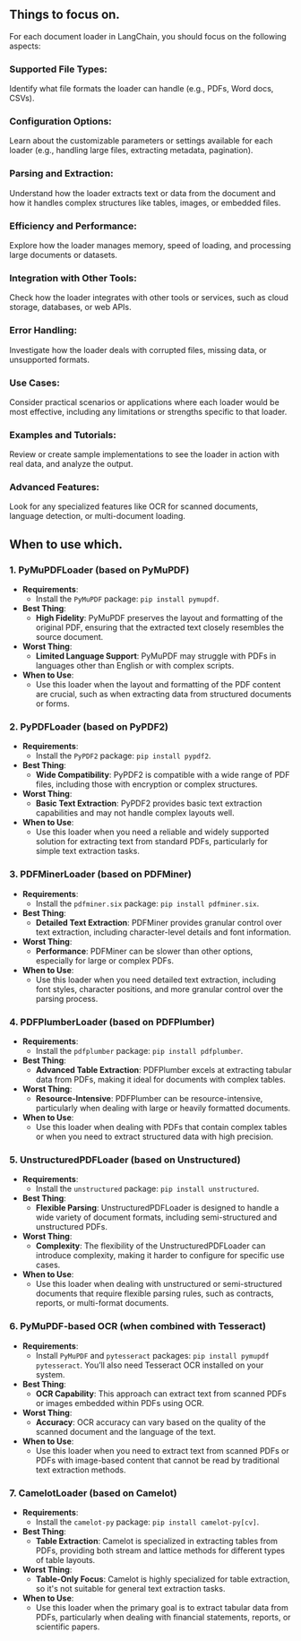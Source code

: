 ## Things to focus on.
For each document loader in LangChain, you should focus on the following aspects:

### Supported File Types:
Identify what file formats the loader can handle (e.g., PDFs, Word docs, CSVs).

### Configuration Options:
Learn about the customizable parameters or settings available for each loader (e.g., handling large files, extracting metadata, pagination).

### Parsing and Extraction:
Understand how the loader extracts text or data from the document and how it handles complex structures like tables, images, or embedded files.

### Efficiency and Performance:
Explore how the loader manages memory, speed of loading, and processing large documents or datasets.

### Integration with Other Tools:
Check how the loader integrates with other tools or services, such as cloud storage, databases, or web APIs.

### Error Handling:
Investigate how the loader deals with corrupted files, missing data, or unsupported formats.

### Use Cases:
Consider practical scenarios or applications where each loader would be most effective, including any limitations or strengths specific to that loader.

### Examples and Tutorials:
Review or create sample implementations to see the loader in action with real data, and analyze the output.

### Advanced Features:
Look for any specialized features like OCR for scanned documents, language detection, or multi-document loading.



## When to use which.

### 1. PyMuPDFLoader (based on PyMuPDF)
- **Requirements**:
  - Install the `PyMuPDF` package: `pip install pymupdf`.
- **Best Thing**:
  - **High Fidelity**: PyMuPDF preserves the layout and formatting of the original PDF, ensuring that the extracted text closely resembles the source document.
- **Worst Thing**:
  - **Limited Language Support**: PyMuPDF may struggle with PDFs in languages other than English or with complex scripts.
- **When to Use**:
  - Use this loader when the layout and formatting of the PDF content are crucial, such as when extracting data from structured documents or forms.

### 2. PyPDFLoader (based on PyPDF2)
- **Requirements**:
  - Install the `PyPDF2` package: `pip install pypdf2`.
- **Best Thing**:
  - **Wide Compatibility**: PyPDF2 is compatible with a wide range of PDF files, including those with encryption or complex structures.
- **Worst Thing**:
  - **Basic Text Extraction**: PyPDF2 provides basic text extraction capabilities and may not handle complex layouts well.
- **When to Use**:
  - Use this loader when you need a reliable and widely supported solution for extracting text from standard PDFs, particularly for simple text extraction tasks.

### 3. PDFMinerLoader (based on PDFMiner)
- **Requirements**:
  - Install the `pdfminer.six` package: `pip install pdfminer.six`.
- **Best Thing**:
  - **Detailed Text Extraction**: PDFMiner provides granular control over text extraction, including character-level details and font information.
- **Worst Thing**:
  - **Performance**: PDFMiner can be slower than other options, especially for large or complex PDFs.
- **When to Use**:
  - Use this loader when you need detailed text extraction, including font styles, character positions, and more granular control over the parsing process.

### 4. PDFPlumberLoader (based on PDFPlumber)
- **Requirements**:
  - Install the `pdfplumber` package: `pip install pdfplumber`.
- **Best Thing**:
  - **Advanced Table Extraction**: PDFPlumber excels at extracting tabular data from PDFs, making it ideal for documents with complex tables.
- **Worst Thing**:
  - **Resource-Intensive**: PDFPlumber can be resource-intensive, particularly when dealing with large or heavily formatted documents.
- **When to Use**:
  - Use this loader when dealing with PDFs that contain complex tables or when you need to extract structured data with high precision.

### 5. UnstructuredPDFLoader (based on Unstructured)
- **Requirements**:
  - Install the `unstructured` package: `pip install unstructured`.
- **Best Thing**:
  - **Flexible Parsing**: UnstructuredPDFLoader is designed to handle a wide variety of document formats, including semi-structured and unstructured PDFs.
- **Worst Thing**:
  - **Complexity**: The flexibility of the UnstructuredPDFLoader can introduce complexity, making it harder to configure for specific use cases.
- **When to Use**:
  - Use this loader when dealing with unstructured or semi-structured documents that require flexible parsing rules, such as contracts, reports, or multi-format documents.

### 6. PyMuPDF-based OCR (when combined with Tesseract)
- **Requirements**:
  - Install `PyMuPDF` and `pytesseract` packages: `pip install pymupdf pytesseract`. You’ll also need Tesseract OCR installed on your system.
- **Best Thing**:
  - **OCR Capability**: This approach can extract text from scanned PDFs or images embedded within PDFs using OCR.
- **Worst Thing**:
  - **Accuracy**: OCR accuracy can vary based on the quality of the scanned document and the language of the text.
- **When to Use**:
  - Use this loader when you need to extract text from scanned PDFs or PDFs with image-based content that cannot be read by traditional text extraction methods.

### 7. CamelotLoader (based on Camelot)
- **Requirements**:
  - Install the `camelot-py` package: `pip install camelot-py[cv]`.
- **Best Thing**:
  - **Table Extraction**: Camelot is specialized in extracting tables from PDFs, providing both stream and lattice methods for different types of table layouts.
- **Worst Thing**:
  - **Table-Only Focus**: Camelot is highly specialized for table extraction, so it's not suitable for general text extraction tasks.
- **When to Use**:
  - Use this loader when the primary goal is to extract tabular data from PDFs, particularly when dealing with financial statements, reports, or scientific papers.
